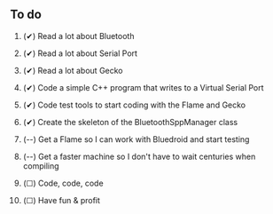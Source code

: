 To do
---

1. (✔) Read a lot about Bluetooth

2. (✔) Read a lot about Serial Port

3. (✔) Read a lot about Gecko

4. (✔) Code a simple C++ program that writes to a Virtual Serial Port

5. (✔) Code test tools to start coding with the Flame and Gecko

6. (✔) Create the skeleton of the BluetoothSppManager class

7. (--) Get a Flame so I can work with Bluedroid and start testing

8. (--) Get a faster machine so I don't have to wait centuries when compiling

9. (☐) Code, code, code

10. (☐) Have fun & profit
